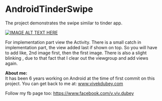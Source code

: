 # AndroidTinderSwipe
The project demonstrates the swipe similar to tinder app.

[![IMAGE ALT TEXT HERE](http://img.youtube.com/vi/xUQSAYGzj1Q/0.jpg)](http://www.youtube.com/watch?v=xUQSAYGzj1Q)


For implementation part view the Activity.
There is a small catch in implementation part, the view added last if shown on top.
So you will have to add like, 2nd image first, then the first image.
There is also a slight blinking , due to that fact that I clear out the viewgroup
and add views again.


<b>About me:</b>
<br>
It has been 6 years working on Android at the time of first commit on this project.
You can get back to me at:
www.vivekdubey.com

Follow my fb page too:
https://www.facebook.com/v.viv.dubey

